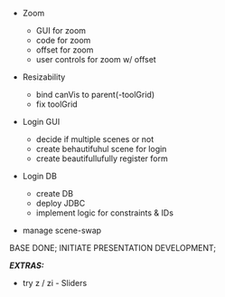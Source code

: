 * Zoom
    * GUI for zoom
    * code for zoom
    * offset for zoom
    * user controls for zoom w/ offset
    
* Resizability
    * bind canVis to parent(-toolGrid)
    * fix toolGrid
    
* Login GUI
    * decide if multiple scenes or not
    * create behautifuhul scene for login
    * create beautifullufully register form
    
* Login DB
    * create DB
    * deploy JDBC
    * implement logic for constraints & IDs
    
* manage scene-swap

BASE DONE;
INITIATE PRESENTATION DEVELOPMENT;


***EXTRAS:***
* try z / zi - Sliders
    
  
